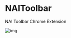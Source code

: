 # NAIToolbar
NAI Toolbar Chrome Extension

![img](https://github.com/user-attachments/assets/37afcb2a-76c4-4ae0-8fab-b44faa84d981)
